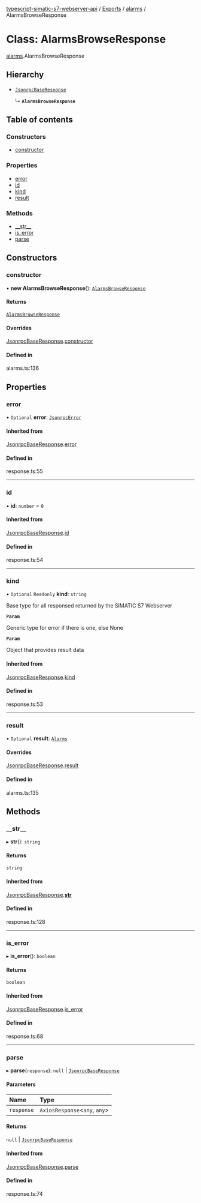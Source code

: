[typescript-simatic-s7-webserver-api](../README.md) / [Exports](../modules.md) / [alarms](../modules/alarms.md) / AlarmsBrowseResponse

# Class: AlarmsBrowseResponse

[alarms](../modules/alarms.md).AlarmsBrowseResponse

## Hierarchy

- [`JsonrpcBaseResponse`](response.JsonrpcBaseResponse.md)

  ↳ **`AlarmsBrowseResponse`**

## Table of contents

### Constructors

- [constructor](alarms.AlarmsBrowseResponse.md#constructor)

### Properties

- [error](alarms.AlarmsBrowseResponse.md#error)
- [id](alarms.AlarmsBrowseResponse.md#id)
- [kind](alarms.AlarmsBrowseResponse.md#kind)
- [result](alarms.AlarmsBrowseResponse.md#result)

### Methods

- [\_\_str\_\_](alarms.AlarmsBrowseResponse.md#__str__)
- [is\_error](alarms.AlarmsBrowseResponse.md#is_error)
- [parse](alarms.AlarmsBrowseResponse.md#parse)

## Constructors

### constructor

• **new AlarmsBrowseResponse**(): [`AlarmsBrowseResponse`](alarms.AlarmsBrowseResponse.md)

#### Returns

[`AlarmsBrowseResponse`](alarms.AlarmsBrowseResponse.md)

#### Overrides

[JsonrpcBaseResponse](response.JsonrpcBaseResponse.md).[constructor](response.JsonrpcBaseResponse.md#constructor)

#### Defined in

alarms.ts:136

## Properties

### error

• `Optional` **error**: [`JsonrpcError`](response.JsonrpcError.md)

#### Inherited from

[JsonrpcBaseResponse](response.JsonrpcBaseResponse.md).[error](response.JsonrpcBaseResponse.md#error)

#### Defined in

response.ts:55

___

### id

• **id**: `number` = `0`

#### Inherited from

[JsonrpcBaseResponse](response.JsonrpcBaseResponse.md).[id](response.JsonrpcBaseResponse.md#id)

#### Defined in

response.ts:54

___

### kind

• `Optional` `Readonly` **kind**: `string`

Base type for all responsed returned by the SIMATIC S7 Webserver

**`Param`**

Generic type for error if there is one, else None

**`Param`**

Object that provides result data

#### Inherited from

[JsonrpcBaseResponse](response.JsonrpcBaseResponse.md).[kind](response.JsonrpcBaseResponse.md#kind)

#### Defined in

response.ts:53

___

### result

• `Optional` **result**: [`Alarms`](alarms.Alarms.md)

#### Overrides

[JsonrpcBaseResponse](response.JsonrpcBaseResponse.md).[result](response.JsonrpcBaseResponse.md#result)

#### Defined in

alarms.ts:135

## Methods

### \_\_str\_\_

▸ **__str__**(): `string`

#### Returns

`string`

#### Inherited from

[JsonrpcBaseResponse](response.JsonrpcBaseResponse.md).[__str__](response.JsonrpcBaseResponse.md#__str__)

#### Defined in

response.ts:128

___

### is\_error

▸ **is_error**(): `boolean`

#### Returns

`boolean`

#### Inherited from

[JsonrpcBaseResponse](response.JsonrpcBaseResponse.md).[is_error](response.JsonrpcBaseResponse.md#is_error)

#### Defined in

response.ts:68

___

### parse

▸ **parse**(`response`): ``null`` \| [`JsonrpcBaseResponse`](response.JsonrpcBaseResponse.md)

#### Parameters

| Name | Type |
| :------ | :------ |
| `response` | `AxiosResponse`\<`any`, `any`\> |

#### Returns

``null`` \| [`JsonrpcBaseResponse`](response.JsonrpcBaseResponse.md)

#### Inherited from

[JsonrpcBaseResponse](response.JsonrpcBaseResponse.md).[parse](response.JsonrpcBaseResponse.md#parse)

#### Defined in

response.ts:74
